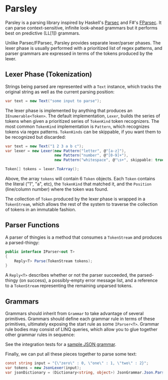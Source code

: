 # Parsley

Parsley is a parsing library inspired by Haskell's [Parsec](http://www.haskell.org/haskellwiki/Parsec) and F#'s [FParsec](http://www.quanttec.com/fparsec/).  It can parse context-sensitive, infinite look-ahead grammars but it performs best on predictive (LL[1]) grammars.

Unlike Parsec/FParsec, Parsley provides separate lexer/parser phases.  The lexer phase is usually performed with a prioritized list of regex patterns, and parser grammars are expressed in terms of the tokens produced by the lexer.

## Lexer Phase (Tokenization)

Strings being parsed are represented with a `Text` instance, which tracks the original string as well as the current parsing position:

```csharp
var text = new Text("some input to parse");
```

The lexer phase is implemented by anything that produces an `IEnumerable<Token>`.  The default implementation, `Lexer`, builds the series of tokens when given a prioritized series of `TokenKind` token recognizers.  The most common `TokenKind` implementation is `Pattern`, which recognizes tokens via regex patterns.  `TokenKinds` can be skippable, if you want them to be recognized but discarded:

```csharp
var text = new Text("1 2 3 a b c");
var lexer = new Lexer(new Pattern("letter", @"[a-z]"),
                      new Pattern("number", @"[0-9]+"),
                      new Pattern("whitespace", @"\s+", skippable: true));

Token[] tokens = lexer.ToArray();
```

Above, the array `tokens` will contain 6 `Token` objects. Each `Token` contains the literal ("1", "a", etc), the `TokenKind` that matched it, and the `Position` (line/column number) where the token was found.

The collection of `Token` produced by the lexer phase is wrapped in a `TokenStream`, which allows the rest of the system to traverse the collection of tokens in an immutable fashion.

## Parser Functions

A parser of thingies is a method that consumes a `TokenStream` and produces a parsed-thingy:

```csharp
public interface IParser<out T>
{
    Reply<T> Parse(TokenStream tokens);
}
```

A `Reply<T>` describes whether or not the parser succeeded, the parsed-thingy (on success), a possibly-empty error message list, and a reference to a `TokenStream` representing the remaining unparsed tokens.

## Grammars

Grammars should inherit from `Grammar` to take advantage of several primitives.  Grammars should define each grammar rule in terms of these primitives, ultimately exposing the start rule as some `IParser<T>`.  Grammar rule bodies may consist of LINQ queries, which allow you to glue together other grammar rules in sequence:

See the integration tests for a [sample JSON grammar](https://github.com/plioi/parsley/tree/master/src/Parsley.Test/IntegrationTests/Json).

Finally, we can put all these pieces together to parse some text:

```csharp
const string input = "{\"zero\" : 0, \"one\" : 1, \"two\" : 2}";
var tokens = new JsonLexer(input);
var jsonDictionary = (Dictionary<string, object>) JsonGrammar.Json.Parse(tokens).Value;
```
